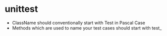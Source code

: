 # unittest
- ClassName should conventionally start with Test in Pascal Case
- Methods which are used to name your test cases should start with test_

